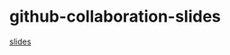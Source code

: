 # github-collaboration-slides

[slides](https://csea-lab.github.io/github-collaboration-slides/git-collab-slides.html)
